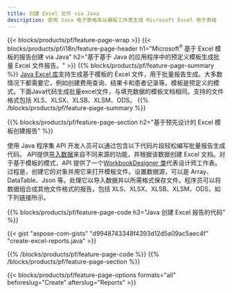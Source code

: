 ```yaml
---
title: 创建 Excel 文件 via Java
description: 使用 Java 电子表格库从模板工作表生成 Microsoft Excel 电子表格
---
```

{{< blocks/products/pf/feature-page-wrap >}}
{{< blocks/products/pf/i18n/feature-page-header h1="Microsoft<sup>&reg;</sup> 基于 Excel 模板的报告创建 via Java" h2="基于基于 Java 的应用程序中的预定义模板生成批量 Excel 文件报告。" >}}
{{% blocks/products/pf/feature-page-summary %}}
[Java Excel 库](/cells/zh/java/)支持生成基于模板的 Excel 文件，用于批量报告生成。大多数情况下都需要它，例如创建费用查询、结果卡和患者记录等。模板是预定义的模式。下面Java代码生成批量excel文件，与填充数据的模板文档相同。支持的文件格式包括 XLS、XLSX、XLSB、XLSM、ODS。
{{% /blocks/products/pf/feature-page-summary %}}

{{% blocks/products/pf/feature-page-section h2="基于预先设计的 Excel 模板创建报告" %}}

使用 Java 程序集 API 开发人员可以通过包含以下代码片段轻松编写批量报告生成代码。 API提供[导入数据](https://docs.aspose.com/cells/java/import-and-export-data/)来自不同来源的功能，并根据该数据创建 Excel 文档。对于基于模板的模式，API 提供了一个[WorkbookDesigner 类](https://reference.aspose.com/cells/java/com.aspose.cells/WorkbookDesigner)代表设计师工作表。过程是，创建它的对象并用它来打开模板文件。设置数据源，可以是 Array、DataTable、Json 等。处理它以导入数据并以所需格式保存文件。程序员可以将数据组合成其他文件格式的报告，包括 XLS、XLSX、XLSB、XLSM、ODS，如下列链接所示。



{{% blocks/products/pf/feature-page-code h3="Java 创建 Excel 报告的代码" %}}

{{< gist "aspose-com-gists" "d9948743348f4393d12d5a09ac5aec4f" "create-excel-reports.java" >}}

{{% /blocks/products/pf/feature-page-code %}}
{{% /blocks/products/pf/feature-page-section %}}

{{< blocks/products/pf/feature-page-options formats="all" beforeslug="Create" afterslug="Reports" >}}
